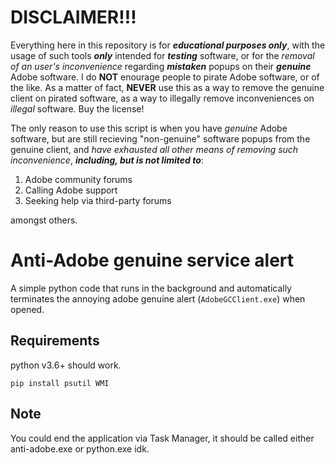 # DISCLAIMER!!!
Everything here in this repository is for ***educational purposes only***, with the usage of such tools ***only*** intended for ***testing*** software, or for the *removal of an user's inconvenience* regarding ***mistaken*** popups on their ***genuine*** Adobe software. I do **NOT** enourage people to pirate Adobe software, or of the like. As a matter of fact, **NEVER** use this as a way to remove the genuine client on pirated software, as a way to illegally remove inconveniences on *illegal* software. Buy the license!

The only reason to use this script is when you have *genuine* Adobe software, but are still recieving "non-genuine" software popups from the genuine client, and *have exhausted all other means of removing such inconvenience*, ***including, but is not limited to***:

1) Adobe community forums
2) Calling Adobe support
3) Seeking help via third-party forums

amongst others.

# Anti-Adobe genuine service alert

A simple python code that runs in the background and automatically terminates the annoying adobe genuine alert (`AdobeGCClient.exe`) when opened.


## Requirements
python v3.6+ should work.
```
pip install psutil WMI
```

## Note
You could end the application via Task Manager, it should be called either anti-adobe.exe or python.exe idk.

